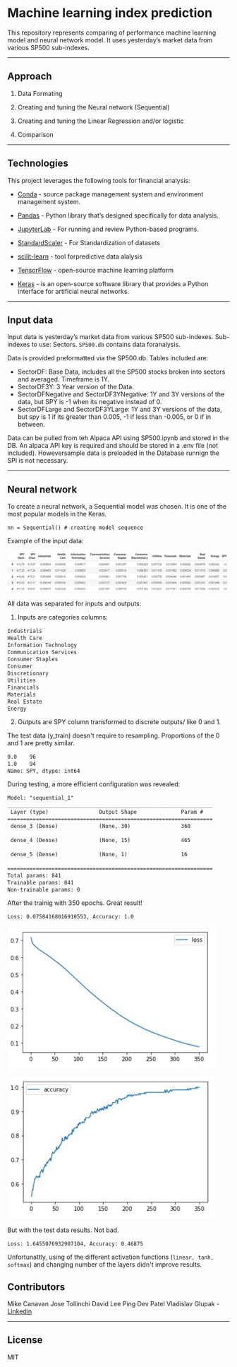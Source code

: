# Machine learning index prediction

This repository represents comparing of performance machine learning model and neural network model. It uses yesterday’s market data from various SP500 sub-indexes.

---

## Approach

1. Data Formating

2. Creating and tuning the Neural network (Sequential)

3. Creating and tuning the Linear Regression and/or logistic

4. Comparison

---

## Technologies

This project leverages the following tools for financial analysis:

- [Conda](https://docs.conda.io/en/latest/) - source package management system and environment management system.

- [Pandas](https://pandas.pydata.org) - Python library that’s designed specifically for data analysis.

- [JupyterLab](https://jupyter.org) - For running and review Python-based programs.

- [StandardScaler](https://scikit-learn.org/stable/modules/generated/sklearn.preprocessing.StandardScaler.html) - For Standardization of datasets

- [scilit-learn](https://scikit-learn.org/stable/) - tool forpredictive data alalysis

- [TensorFlow](https://www.tensorflow.org) - open-source machine learning platform

- [Keras](https://keras.io) - is an open-source software library that provides a Python interface for artificial neural networks.

---

## Input data

Input data is yesterday’s market data from various SP500 sub-indexes. Sub-indexes to use: Sectors.
`SP500.db` contains data foranalysis.

Data is provided preformatted via the SP500.db.  Tables included are:
- SectorDF: Base Data, includes all the SP500 stocks broken into sectors and averaged.  Timeframe is 1Y.
- SectorDF3Y: 3 Year version of the Data.
- SectorDFNegative and SectorDF3YNegative: 1Y and 3Y versions of the data, but SPY is -1 when its negative instead of 0.
- SectorDFLarge and SectorDF3YLarge: 1Y and 3Y versions of the data, but spy is 1 if its greater than 0.005, -1 if less than -0.005, or 0 if in between.

Data can be pulled from teh Alpaca API using SP500.ipynb and stored in the DB.  An alpaca API key is required and should be stored in a .env file (not included).  Howeversample data is preloaded in the Database runnign the SPI is not necessary.

---

## Neural network

To create a neural network, a Sequential model was chosen. It is one of the most popular models in the Keras.

```
nn = Sequential() # creating model sequence
```

Example of the input data:

![Inputs](Images/nn_input.JPG)

All data was separated for inputs and outputs:

1. Inputs are categories columns:

```
Industrials
Health Care
Information Technology
Communication Services
Consumer Staples
Consumer
Discretionary
Utilities
Financials
Materials
Real Estate
Energy
```

2. Outputs are SPY column transformed to discrete outputs/ like 0 and 1.

The test data (y_train) doesn't require to resampling. Proportions of the 0 and 1 are pretty similar.

```
0.0    96
1.0    94
Name: SPY, dtype: int64
```

During testing, a more efficient configuration was revealed:

```
Model: "sequential_1"
_________________________________________________________________
 Layer (type)                Output Shape              Param #
=================================================================
 dense_3 (Dense)             (None, 30)                360

 dense_4 (Dense)             (None, 15)                465

 dense_5 (Dense)             (None, 1)                 16

=================================================================
Total params: 841
Trainable params: 841
Non-trainable params: 0
```

After the trainig with 350 epochs. Great result!

```
Loss: 0.07584168016910553, Accuracy: 1.0
```

![Loss](Images/nn_loss.JPG)

![Accuracy](Images/nn_accuracy.JPG)

But with the test data results. Not bad.

```
Loss: 1.6455076932907104, Accuracy: 0.46875
```

Unfortunattly, using of the different activation functions (`linear, tanh, softmax`) and changing number of the layers didn't improve results.

## Contributors

Mike Canavan
Jose Tollinchi
David Lee Ping
Dev Patel
Vladislav Glupak - [Linkedin](https://www.linkedin.com/in/vladislav-glupak/)

---

## License

MIT
